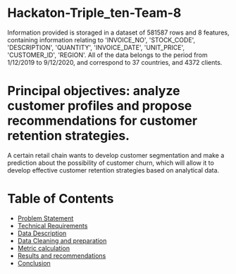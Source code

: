 # Hackaton-Triple_ten-Team-8

Information provided is storaged in a dataset of 581587 rows and 8 features, containing information relating to 'INVOICE_NO', 'STOCK_CODE', 'DESCRIPTION', 'QUANTITY', 'INVOICE_DATE', 'UNIT_PRICE', 'CUSTOMER_ID', 'REGION'. All of the data belongs to the period from 1/12/2019 to 9/12/2020, and correspond to 37 countries, and 4372 clients.

Principal objectives: analyze customer profiles and propose recommendations for customer retention strategies.
=================

A certain retail chain wants to develop customer segmentation and make a prediction about the possibility of customer churn, which will allow it to develop effective customer retention strategies based on analytical data.

# Table of Contents
* [Problem Statement](#problem)
* [Technical Requirements](#technical)
* [Data Description](#data)
* [Data Cleaning and preparation](#preparation)
* [Metric calculation](#metric)
* [Results and recommendations](#observations)
* [Conclusion](#conclusion)
